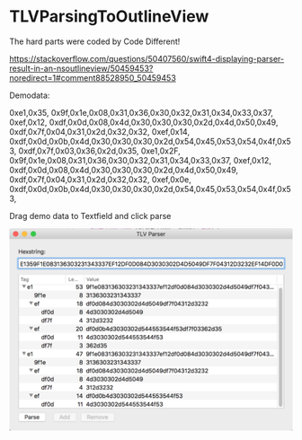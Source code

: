 # TLVParsingToOutlineView

The hard parts were coded by Code Different!

https://stackoverflow.com/questions/50407560/swift4-displaying-parser-result-in-an-nsoutlineview/50459453?noredirect=1#comment88528950_50459453


Demodata:

0xe1,0x35,
0x9f,0x1e,0x08,0x31,0x36,0x30,0x32,0x31,0x34,0x33,0x37,
0xef,0x12,
0xdf,0x0d,0x08,0x4d,0x30,0x30,0x30,0x2d,0x4d,0x50,0x49,
0xdf,0x7f,0x04,0x31,0x2d,0x32,0x32,
0xef,0x14,
0xdf,0x0d,0x0b,0x4d,0x30,0x30,0x30,0x2d,0x54,0x45,0x53,0x54,0x4f,0x53,
0xdf,0x7f,0x03,0x36,0x2d,0x35,
0xe1,0x2F,
0x9f,0x1e,0x08,0x31,0x36,0x30,0x32,0x31,0x34,0x33,0x37,
0xef,0x12,
0xdf,0x0d,0x08,0x4d,0x30,0x30,0x30,0x2d,0x4d,0x50,0x49,
0xdf,0x7f,0x04,0x31,0x2d,0x32,0x32,
0xef,0x0e,
0xdf,0x0d,0x0b,0x4d,0x30,0x30,0x30,0x2d,0x54,0x45,0x53,0x54,0x4f,0x53,

Drag demo data to Textfield and click parse

![TLVParsing Image](https://github.com/frcocoatst/TLVParsingToOutlineView/blob/master/tlv2outline.png)

